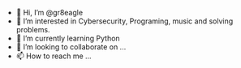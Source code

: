 - 👋 Hi, I’m @gr8eagle
- 👀 I’m interested in Cybersecurity, Programing, music and solving problems.
- 🌱 I’m currently learning Python
- 💞️ I’m looking to collaborate on ...
- 📫 How to reach me ...

<!---
gr8eagle/gr8eagle is a ✨ special ✨ repository because its `README.md` (this file) appears on your GitHub profile.
You can click the Preview link to take a look at your changes.
--->

